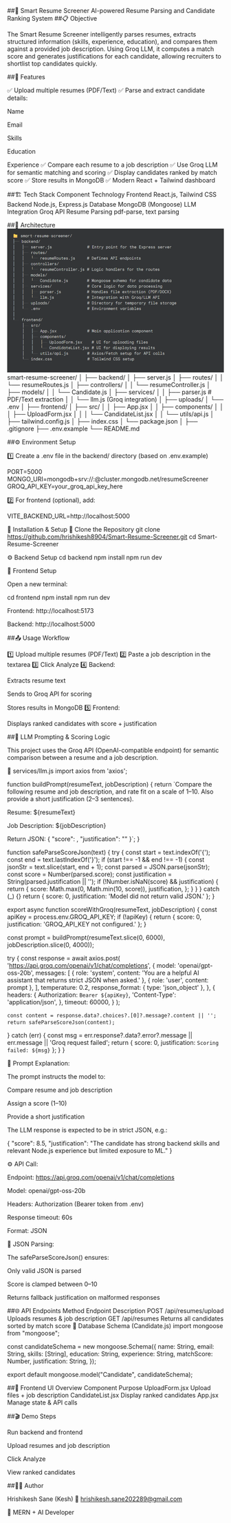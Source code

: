 ##🧠 Smart Resume Screener
AI-powered Resume Parsing and Candidate Ranking System
##📋 Objective

The Smart Resume Screener intelligently parses resumes, extracts structured information (skills, experience, education), and compares them against a provided job description.
Using Groq LLM, it computes a match score and generates justifications for each candidate, allowing recruiters to shortlist top candidates quickly.

##🚀 Features

✅ Upload multiple resumes (PDF/Text)
✅ Parse and extract candidate details:

Name

Email

Skills

Education

Experience
✅ Compare each resume to a job description
✅ Use Groq LLM for semantic matching and scoring
✅ Display candidates ranked by match score
✅ Store results in MongoDB
✅ Modern React + Tailwind dashboard

##🏗️ Tech Stack
Component Technology
Frontend React.js, Tailwind CSS
Backend Node.js, Express.js
Database MongoDB (Mongoose)
LLM Integration Groq API
Resume Parsing pdf-parse, text parsing
 
##🧩 Architecture
![alt text](image.png)
smart-resume-screener/
│
├── backend/
│ ├── server.js
│ ├── routes/
│ │ └── resumeRoutes.js
│ ├── controllers/
│ │ └── resumeController.js
│ ├── models/
│ │ └── Candidate.js
│ ├── services/
│ │ ├── parser.js # PDF/Text extraction
│ │ └── llm.js (Groq integration)
│ ├── uploads/
│ └── .env
│
├── frontend/
│ ├── src/
│ │ ├── App.jsx
│ │ ├── components/
│ │ │ ├── UploadForm.jsx
│ │ │ └── CandidateList.jsx
│ │ └── utils/api.js
│ ├── tailwind.config.js
│ ├── index.css
│ └── package.json
│
├── .gitignore
├── .env.example
└── README.md

##⚙️ Environment Setup

1️⃣ Create a .env file in the backend/ directory
(based on .env.example)

PORT=5000
MONGO_URI=mongodb+srv://<your-username>:<your-password>@cluster.mongodb.net/resumeScreener
GROQ_API_KEY=your_groq_api_key_here

2️⃣ For frontend (optional), add:

VITE_BACKEND_URL=http://localhost:5000

🧭 Installation & Setup
🧱 Clone the Repository
git clone https://github.com/hrishikesh8904/Smart-Resume-Screener.git
cd Smart-Resume-Screener

⚙️ Backend Setup
cd backend
npm install
npm run dev

🎨 Frontend Setup

Open a new terminal:

cd frontend
npm install
npm run dev

Frontend: http://localhost:5173

Backend: http://localhost:5000

##📤 Usage Workflow

1️⃣ Upload multiple resumes (PDF/Text)
2️⃣ Paste a job description in the textarea
3️⃣ Click Analyze
4️⃣ Backend:

Extracts resume text

Sends to Groq API for scoring

Stores results in MongoDB
5️⃣ Frontend:

Displays ranked candidates with score + justification

##🧩 LLM Prompting & Scoring Logic

This project uses the Groq API (OpenAI-compatible endpoint) for semantic comparison between a resume and a job description.

📜 services/llm.js
import axios from 'axios';

function buildPrompt(resumeText, jobDescription) {
return `Compare the following resume and job description, and rate fit on a scale of 1–10.
Also provide a short justification (2–3 sentences).

Resume:
${resumeText}

Job Description:
${jobDescription}

Return JSON:
{
"score": <number>,
"justification": "<text>"
}`;
}

function safeParseScoreJson(text) {
try {
const start = text.indexOf('{');
const end = text.lastIndexOf('}');
if (start !== -1 && end !== -1) {
const jsonStr = text.slice(start, end + 1);
const parsed = JSON.parse(jsonStr);
const score = Number(parsed.score);
const justification = String(parsed.justification || '');
if (!Number.isNaN(score) && justification) {
return {
score: Math.max(0, Math.min(10, score)),
justification,
};
}
}
} catch (\_) {}
return { score: 0, justification: 'Model did not return valid JSON.' };
}

export async function scoreWithGroq(resumeText, jobDescription) {
const apiKey = process.env.GROQ_API_KEY;
if (!apiKey) {
return { score: 0, justification: 'GROQ_API_KEY not configured.' };
}

const prompt = buildPrompt(resumeText.slice(0, 6000), jobDescription.slice(0, 4000));

try {
const response = await axios.post(
'https://api.groq.com/openai/v1/chat/completions',
{
model: 'openai/gpt-oss-20b',
messages: [
{ role: 'system', content: 'You are a helpful AI assistant that returns strict JSON when asked.' },
{ role: 'user', content: prompt },
],
temperature: 0.2,
response_format: { type: 'json_object' },
},
{
headers: {
Authorization: `Bearer ${apiKey}`,
'Content-Type': 'application/json',
},
timeout: 60000,
}
);

    const content = response.data?.choices?.[0]?.message?.content || '';
    return safeParseScoreJson(content);

} catch (err) {
const msg = err.response?.data?.error?.message || err.message || 'Groq request failed';
return { score: 0, justification: `Scoring failed: ${msg}` };
}
}

🧠 Prompt Explanation:

The prompt instructs the model to:

Compare resume and job description

Assign a score (1–10)

Provide a short justification

The LLM response is expected to be in strict JSON, e.g.:

{
"score": 8.5,
"justification": "The candidate has strong backend skills and relevant Node.js experience but limited exposure to ML."
}

⚙️ API Call:

Endpoint: https://api.groq.com/openai/v1/chat/completions

Model: openai/gpt-oss-20b

Headers: Authorization (Bearer token from .env)

Response timeout: 60s

Format: JSON

🧩 JSON Parsing:

The safeParseScoreJson() ensures:

Only valid JSON is parsed

Score is clamped between 0–10

Returns fallback justification on malformed responses

##🌐 API Endpoints
Method Endpoint Description
POST /api/resumes/upload Uploads resumes & job description
GET /api/resumes Returns all candidates sorted by match score
💾 Database Schema (Candidate.js)
import mongoose from "mongoose";

const candidateSchema = new mongoose.Schema({
name: String,
email: String,
skills: [String],
education: String,
experience: String,
matchScore: Number,
justification: String,
});

export default mongoose.model("Candidate", candidateSchema);

##🎨 Frontend UI Overview
Component Purpose
UploadForm.jsx Upload files + job description
CandidateList.jsx Display ranked candidates
App.jsx Manage state & API calls

##🎬 Demo Steps

Run backend and frontend

Upload resumes and job description

Click Analyze

View ranked candidates

##🧑‍💻 Author

Hrishikesh Sane (Kesh)
📧 hrishikesh.sane202289@gmail.com

💼 MERN + AI Developer
